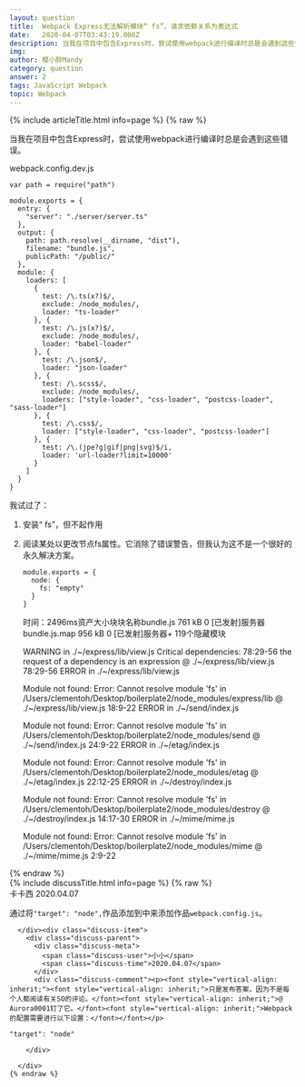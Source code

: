 ```yaml
---
layout: question
title:  Webpack Express无法解析模块“ fs”，请求依赖关系为表达式
date:   2020-04-07T03:43:19.000Z
description: 当我在项目中包含Express时，尝试使用webpack进行编译时总是会遇到这些错误。webpack.config.dev.jsvar path ...
img: 
author: 樱小胖Mandy
category: question
answer: 2
tags: JavaScript Webpack
topic: Webpack
---
```

<div class="article-root">
  <div class="article">
    {% include articleTitle.html info=page %}
    {% raw %}
    <div class="article-content"><p><font style="vertical-align: inherit;"><font style="vertical-align: inherit;">当我在项目中包含Express时，尝试使用webpack进行编译时总是会遇到这些错误。</font></font></p>

<p><font style="vertical-align: inherit;"><font style="vertical-align: inherit;">webpack.config.dev.js</font></font></p>

<pre><code>var path = require("path")<font></font>
<font></font>
module.exports = {<font></font>
  entry: {<font></font>
    "server": "./server/server.ts"<font></font>
  },<font></font>
  output: {<font></font>
    path: path.resolve(__dirname, "dist"),<font></font>
    filename: "bundle.js",<font></font>
    publicPath: "/public/"<font></font>
  },<font></font>
  module: {<font></font>
    loaders: [<font></font>
      {<font></font>
        test: /\.ts(x?)$/,<font></font>
        exclude: /node_modules/,<font></font>
        loader: "ts-loader"<font></font>
      }, {<font></font>
        test: /\.js(x?)$/,<font></font>
        exclude: /node_modules/,<font></font>
        loader: "babel-loader"<font></font>
      }, {<font></font>
        test: /\.json$/,<font></font>
        loader: "json-loader"<font></font>
      }, {<font></font>
        test: /\.scss$/,<font></font>
        exclude: /node_modules/,<font></font>
        loaders: ["style-loader", "css-loader", "postcss-loader", "sass-loader"]<font></font>
      }, {<font></font>
        test: /\.css$/,<font></font>
        loader: ["style-loader", "css-loader", "postcss-loader"]<font></font>
      }, {<font></font>
        test: /\.(jpe?g|gif|png|svg)$/i,<font></font>
        loader: 'url-loader?limit=10000'<font></font>
      }<font></font>
    ]<font></font>
  }<font></font>
}<font></font>
</code></pre>

<p><font style="vertical-align: inherit;"><font style="vertical-align: inherit;">我试过了：</font></font></p>

<ol>
<li><font style="vertical-align: inherit;"><font style="vertical-align: inherit;">安装“ fs”，但不起作用</font></font></li>
<li><p><font style="vertical-align: inherit;"><font style="vertical-align: inherit;">阅读某处以更改节点fs属性。</font><font style="vertical-align: inherit;">它消除了错误警告，但我认为这不是一个很好的永久解决方案。</font></font></p>

<pre><code>module.exports = {<font></font>
  node: {<font></font>
    fs: "empty"<font></font>
  }<font></font>
}<font></font>
</code></pre>

<p><font style="vertical-align: inherit;"><font style="vertical-align: inherit;">时间：2496ms资产大小块块名称bundle.js 761 kB 0 [已发射]服务器bundle.js.map 956 kB 0 [已发射]服务器+ 119个隐藏模块</font></font></p>

<p>WARNING in ./~/express/lib/view.js
Critical dependencies:
78:29-56 the request of a dependency is an expression
 @ ./~/express/lib/view.js 78:29-56
ERROR in ./~/express/lib/view.js</p>

<p>Module not found: Error: Cannot resolve module 'fs' in /Users/clementoh/Desktop/boilerplate2/node_modules/express/lib
 @ ./~/express/lib/view.js 18:9-22
ERROR in ./~/send/index.js</p>

<p>Module not found: Error: Cannot resolve module 'fs' in /Users/clementoh/Desktop/boilerplate2/node_modules/send
     @ ./~/send/index.js 24:9-22
    ERROR in ./~/etag/index.js</p>

<p>Module not found: Error: Cannot resolve module 'fs' in /Users/clementoh/Desktop/boilerplate2/node_modules/etag
 @ ./~/etag/index.js 22:12-25
ERROR in ./~/destroy/index.js</p>

<p>Module not found: Error: Cannot resolve module 'fs' in /Users/clementoh/Desktop/boilerplate2/node_modules/destroy
 @ ./~/destroy/index.js 14:17-30
ERROR in ./~/mime/mime.js</p>

<p>Module not found: Error: Cannot resolve module 'fs' in /Users/clementoh/Desktop/boilerplate2/node_modules/mime
 @ ./~/mime/mime.js 2:9-22</p></li>
</ol></div>
    {% endraw %}
  </div>

  <div class="discuss-wrapper">
    {% include discussTitle.html info=page %}
    {% raw %}
    <div class="discuss-item">
        <div class="discuss-parent">
          <div class="discuss-meta">
            <span class="discuss-user">卡卡西</span>
            <span class="discuss-time">2020.04.07</span>
          </div>
          <div class="discuss-comment"><p><font style="vertical-align: inherit;"><font style="vertical-align: inherit;">通过将</font></font><code>"target": "node",</code><font style="vertical-align: inherit;"><font style="vertical-align: inherit;">作品添加到中来</font><font style="vertical-align: inherit;">添加</font><font style="vertical-align: inherit;">作品</font></font><code>webpack.config.js</code><font style="vertical-align: inherit;"><font style="vertical-align: inherit;">。</font></font></p></div>
        </div>
        
      </div><div class="discuss-item">
        <div class="discuss-parent">
          <div class="discuss-meta">
            <span class="discuss-user">小小</span>
            <span class="discuss-time">2020.04.07</span>
          </div>
          <div class="discuss-comment"><p><font style="vertical-align: inherit;"><font style="vertical-align: inherit;">只是发布答案，因为不是每个人都阅读有关SO的评论。</font><font style="vertical-align: inherit;">@ Aurora0001钉了它。</font><font style="vertical-align: inherit;">Webpack的配置需要进行以下设置：</font></font></p>

<pre><code>"target": "node"
</code></pre></div>
        </div>
        
      </div>
    {% endraw %}
  </div>
<div>
